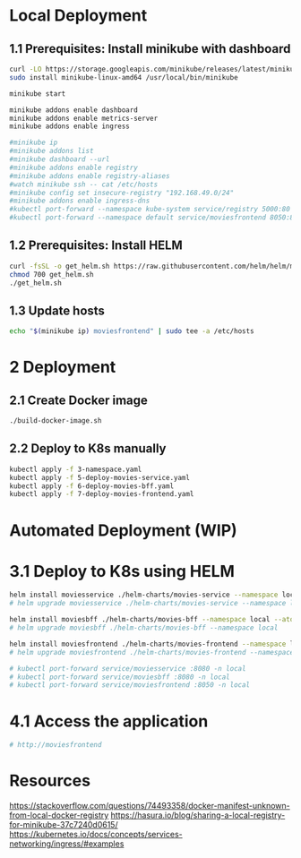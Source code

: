 # Local Deployment

## 1.1 Prerequisites: Install minikube with dashboard
```bash
curl -LO https://storage.googleapis.com/minikube/releases/latest/minikube-linux-amd64
sudo install minikube-linux-amd64 /usr/local/bin/minikube

minikube start

minikube addons enable dashboard
minikube addons enable metrics-server
minikube addons enable ingress

#minikube ip
#minikube addons list
#minikube dashboard --url
#minikube addons enable registry
#minikube addons enable registry-aliases
#watch minikube ssh -- cat /etc/hosts 
#minikube config set insecure-registry "192.168.49.0/24"
#minikube addons enable ingress-dns
#kubectl port-forward --namespace kube-system service/registry 5000:80 
#kubectl port-forward --namespace default service/moviesfrontend 8050:8050
```
## 1.2 Prerequisites: Install HELM
```bash
curl -fsSL -o get_helm.sh https://raw.githubusercontent.com/helm/helm/main/scripts/get-helm-3
chmod 700 get_helm.sh
./get_helm.sh
```
## 1.3 Update hosts
```bash
echo "$(minikube ip) moviesfrontend" | sudo tee -a /etc/hosts
```

# 2 Deployment
## 2.1 Create Docker image
```bash
./build-docker-image.sh
```
## 2.2 Deploy to K8s manually
```bash
kubectl apply -f 3-namespace.yaml
kubectl apply -f 5-deploy-movies-service.yaml
kubectl apply -f 6-deploy-movies-bff.yaml
kubectl apply -f 7-deploy-movies-frontend.yaml
```

# Automated Deployment (WIP)
# 3.1 Deploy to K8s using HELM
```bash
helm install moviesservice ./helm-charts/movies-service --namespace local --atomic
# helm upgrade moviesservice ./helm-charts/movies-service --namespace local

helm install moviesbff ./helm-charts/movies-bff --namespace local --atomic
# helm upgrade moviesbff ./helm-charts/movies-bff --namespace local

helm install moviesfrontend ./helm-charts/movies-frontend --namespace local --atomic
# helm upgrade moviesfrontend ./helm-charts/movies-frontend --namespace local

# kubectl port-forward service/moviesservice :8080 -n local
# kubectl port-forward service/moviesbff :8080 -n local
# kubectl port-forward service/moviesfrontend :8050 -n local
```

# 4.1 Access the application
```bash
# http://moviesfrontend
```

# Resources
https://stackoverflow.com/questions/74493358/docker-manifest-unknown-from-local-docker-registry
https://hasura.io/blog/sharing-a-local-registry-for-minikube-37c7240d0615/
https://kubernetes.io/docs/concepts/services-networking/ingress/#examples